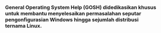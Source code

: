 ### General Operating System Help (GOSH) didedikasikan khusus untuk membantu menyelesaikan permasalahan seputar pengonfigurasian Windows hingga sejumlah distribusi ternama Linux.